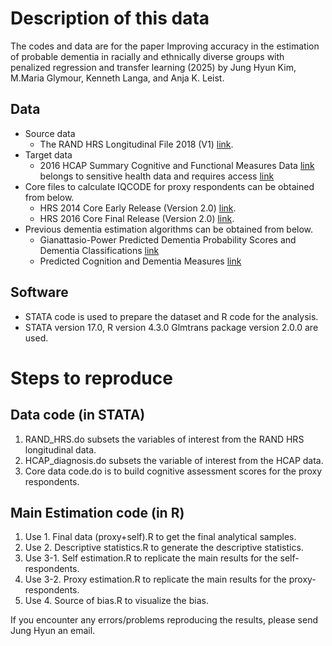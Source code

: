# Description of this data
 The codes and data are for the paper Improving accuracy in the estimation of probable dementia in racially and ethnically diverse groups with penalized regression and transfer learning (2025) by Jung Hyun Kim, M.Maria Glymour, Kenneth Langa, and Anja K. Leist. 

## Data
- Source data
  - The RAND HRS Longitudinal File 2018 (V1) [link](https://hrsdata.isr.umich.edu/data-products/rand-hrs-archived-data-products).
- Target data
  -  2016 HCAP Summary Cognitive and Functional Measures Data [link](https://hrsdata.isr.umich.edu/data-products/2016-hcap-summary-cognitive-and-functional) belongs to sensitive health data and requires access [link](https://hrsdata.isr.umich.edu/data-products/sensitive-health/order-form)
- Core files to calculate IQCODE for proxy respondents can be obtained from below. 
  - HRS 2014 Core Early Release (Version 2.0) [link](https://hrsdata.isr.umich.edu/data-products/2014-hrs-core).
  - HRS 2016 Core Final Release (Version 2.0) [link](https://hrsdata.isr.umich.edu/data-products/2016-hrs-core).
- Previous dementia estimation algorithms can be obtained from below.
  -  Gianattasio-Power Predicted Dementia Probability Scores and Dementia Classifications [link](https://hrsdata.isr.umich.edu/data-products/gianattasio-power-predicted-dementia-probability-scores-and-dementia-classifications?_ga=2.244704837.1182193271.1691073106-1414241986.1689842587&_gl=1*1k7ms74*_ga*MTQxNDI0MTk4Ni4xNjg5ODQyNTg3*_ga_FF28MW3MW2*MTY5MTA3MzEwNS41LjEuMTY5MTA3MzExMC4wLjAuMA.)
  -   Predicted Cognition and Dementia Measures [link](https://hrsdata.isr.umich.edu/data-products/predicted-cognition-and-dementia-measures?_gl=1*vdt11x*_ga*MTQxNDI0MTk4Ni4xNjg5ODQyNTg3*_ga_FF28MW3MW2*MTY5MTA3MzEwNS41LjEuMTY5MTA3MzEzNC4wLjAuMA..&_ga=2.148252151.1182193271.1691073106-1414241986.1689842587)

## Software
- STATA code is used to prepare the dataset and R code for the analysis.
- STATA version 17.0, R version 4.3.0 Glmtrans package version 2.0.0 are used.

# Steps to reproduce
## Data code (in STATA)
1. RAND_HRS.do subsets the variables of interest from the RAND HRS longitudinal data.
2. HCAP_diagnosis.do subsets the variable of interest from the HCAP data.
3. Core data code.do is to build cognitive assessment scores for the proxy respondents.

## Main Estimation code (in R)
1. Use 1. Final data (proxy+self).R to get the final analytical samples.
2. Use 2. Descriptive statistics.R to generate the descriptive statistics. 
3. Use 3-1. Self estimation.R to replicate the main results for the self-respondents.
4. Use 3-2. Proxy estimation.R to replicate the main results for the proxy-respondents.
5. Use 4. Source of bias.R to visualize the bias.

If you encounter any errors/problems reproducing the results, please send Jung Hyun an email.
